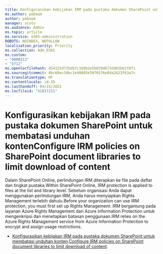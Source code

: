 ```yaml
---
title: Konfigurasikan kebijakan IRM pada pustaka dokumen SharePoint untuk membatasi unduhan konten
ms.author: pebaum
author: pebaum
manager: scotv
ms.audience: Admin
ms.topic: article
ms.service: o365-administration
ROBOTS: NOINDEX, NOFOLLOW
localization_priority: Priority
ms.collection: Adm_O365
ms.custom:
- "9000213"
- "5712"
ms.openlocfilehash: d54125d735db7c169b2e5b0394675dd65b62f8f1
ms.sourcegitcommit: 8bc60ec34bc1e40685e3976576e04a2623f63a7c
ms.translationtype: HT
ms.contentlocale: id-ID
ms.lasthandoff: 04/15/2021
ms.locfileid: "51817211"
---
```

# <a name="configure-irm-policies-on-sharepoint-document-libraries-to-limit-download-of-content"></a><span data-ttu-id="2277f-102">Konfigurasikan kebijakan IRM pada pustaka dokumen SharePoint untuk membatasi unduhan konten</span><span class="sxs-lookup"><span data-stu-id="2277f-102">Configure IRM policies on SharePoint document libraries to limit download of content</span></span>

<span data-ttu-id="2277f-103">Dalam SharePoint Online, perlindungan IRM diterapkan ke file pada daftar dan tingkat pustaka.</span><span class="sxs-lookup"><span data-stu-id="2277f-103">Within SharePoint Online, IRM protection is applied to files at the list and library level.</span></span> <span data-ttu-id="2277f-104">Sebelum organisasi Anda dapat menggunakan perlindungan IRM, Anda harus menyiapkan Rights Management terlebih dahulu.</span><span class="sxs-lookup"><span data-stu-id="2277f-104">Before your organization can use IRM protection, you must first set up Rights Management.</span></span> <span data-ttu-id="2277f-105">IRM bergantung pada layanan Azure Rights Management dari Azure Information Protection untuk mengenkripsi dan menetapkan batasan penggunaan.</span><span class="sxs-lookup"><span data-stu-id="2277f-105">IRM relies on the Azure Rights Management service from Azure Information Protection to encrypt and assign usage restrictions.</span></span>

- <span data-ttu-id="2277f-106">[Konfigurasikan kebijakan IRM pada pustaka dokumen SharePoint untuk membatasi unduhan konten](https://docs.microsoft.com/microsoft-365/compliance/set-up-irm-in-sp-admin-center).</span><span class="sxs-lookup"><span data-stu-id="2277f-106">[Configure IRM policies on SharePoint document libraries to limit download of content](https://docs.microsoft.com/microsoft-365/compliance/set-up-irm-in-sp-admin-center).</span></span>
